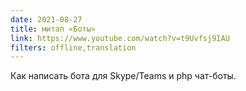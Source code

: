 ```yaml
---
date: 2021-08-27
title: митап «Боты»
link: https://www.youtube.com/watch?v=t9Uvfsj9IAU
filters: offline,translation
---
```


Как написать бота для Skype/Teams и php чат-боты.
